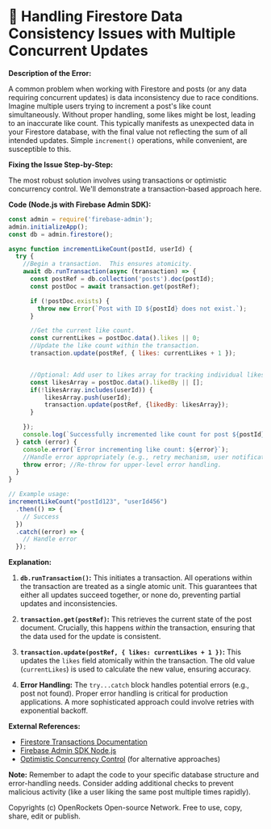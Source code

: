 # 🐞 Handling Firestore Data Consistency Issues with Multiple Concurrent Updates


**Description of the Error:**

A common problem when working with Firestore and posts (or any data requiring concurrent updates) is data inconsistency due to race conditions.  Imagine multiple users trying to increment a post's like count simultaneously.  Without proper handling, some likes might be lost, leading to an inaccurate like count.  This typically manifests as unexpected data in your Firestore database, with the final value not reflecting the sum of all intended updates.  Simple `increment()` operations, while convenient, are susceptible to this.

**Fixing the Issue Step-by-Step:**

The most robust solution involves using transactions or optimistic concurrency control. We'll demonstrate a transaction-based approach here.

**Code (Node.js with Firebase Admin SDK):**

```javascript
const admin = require('firebase-admin');
admin.initializeApp();
const db = admin.firestore();

async function incrementLikeCount(postId, userId) {
  try {
    //Begin a transaction.  This ensures atomicity.
    await db.runTransaction(async (transaction) => {
      const postRef = db.collection('posts').doc(postId);
      const postDoc = await transaction.get(postRef);

      if (!postDoc.exists) {
        throw new Error(`Post with ID ${postId} does not exist.`);
      }

      //Get the current like count.
      const currentLikes = postDoc.data().likes || 0; 
      //Update the like count within the transaction.
      transaction.update(postRef, { likes: currentLikes + 1 });


      //Optional: Add user to likes array for tracking individual likes.
      const likesArray = postDoc.data().likedBy || [];
      if(!likesArray.includes(userId)) {
          likesArray.push(userId);
          transaction.update(postRef, {likedBy: likesArray});
      }

    });
    console.log(`Successfully incremented like count for post ${postId}`);
  } catch (error) {
    console.error(`Error incrementing like count: ${error}`);
    //Handle error appropriately (e.g., retry mechanism, user notification)
    throw error; //Re-throw for upper-level error handling.
  }
}

// Example usage:
incrementLikeCount("postId123", "userId456")
  .then(() => {
    // Success
  })
  .catch((error) => {
    // Handle error
  });
```

**Explanation:**

1. **`db.runTransaction()`:** This initiates a transaction.  All operations within the transaction are treated as a single atomic unit.  This guarantees that either all updates succeed together, or none do, preventing partial updates and inconsistencies.

2. **`transaction.get(postRef)`:** This retrieves the current state of the post document.  Crucially, this happens *within* the transaction, ensuring that the data used for the update is consistent.

3. **`transaction.update(postRef, { likes: currentLikes + 1 })`:** This updates the `likes` field atomically within the transaction. The old value (`currentLikes`) is used to calculate the new value, ensuring accuracy.


4. **Error Handling:**  The `try...catch` block handles potential errors (e.g., post not found).  Proper error handling is critical for production applications. A more sophisticated approach could involve retries with exponential backoff.

**External References:**

* [Firestore Transactions Documentation](https://firebase.google.com/docs/firestore/manage-data/transactions)
* [Firebase Admin SDK Node.js](https://firebase.google.com/docs/admin/setup)
* [Optimistic Concurrency Control](https://en.wikipedia.org/wiki/Optimistic_concurrency_control) (for alternative approaches)


**Note:**  Remember to adapt the code to your specific database structure and error-handling needs.  Consider adding additional checks to prevent malicious activity (like a user liking the same post multiple times rapidly).


Copyrights (c) OpenRockets Open-source Network. Free to use, copy, share, edit or publish.

